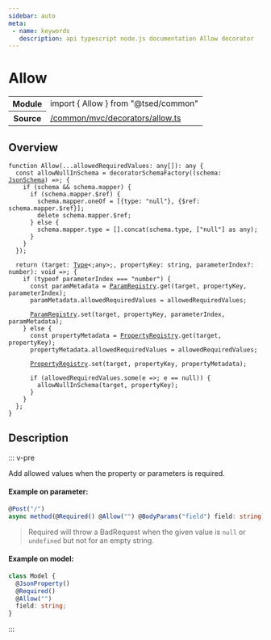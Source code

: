 ```yaml
---
sidebar: auto
meta:
 - name: keywords
   description: api typescript node.js documentation Allow decorator
---
```

# Allow <Badge text="Decorator" type="decorator"/>
<!-- Summary -->
<section class="symbol-info"><table class="is-full-width"><tbody><tr><th>Module</th><td><div class="lang-typescript"><span class="token keyword">import</span> { Allow }&nbsp;<span class="token keyword">from</span>&nbsp;<span class="token string">"@tsed/common"</span></div></td></tr><tr><th>Source</th><td><a href="https://github.com/Romakita/ts-express-decorators/blob/v4.30.1/src//common/mvc/decorators/allow.ts#L0-L0">/common/mvc/decorators/allow.ts</a></td></tr></tbody></table></section>

<!-- Overview -->
## Overview


<pre><code class="typescript-lang ">function <span class="token function">Allow</span><span class="token punctuation">(</span>...allowedRequiredValues<span class="token punctuation">:</span> <span class="token keyword">any</span><span class="token punctuation">[</span><span class="token punctuation">]</span><span class="token punctuation">)</span><span class="token punctuation">:</span> <span class="token keyword">any</span> <span class="token punctuation">{</span>
  <span class="token keyword">const</span> allowNullInSchema<span class="token punctuation"> = </span><span class="token function">decoratorSchemaFactory</span><span class="token punctuation">(</span><span class="token punctuation">(</span>schema<span class="token punctuation">:</span> <a href="/api/common/jsonschema/class/JsonSchema.html"><span class="token">JsonSchema</span></a><span class="token punctuation">)</span> =&gt<span class="token punctuation">;</span> <span class="token punctuation">{</span>
    if <span class="token punctuation">(</span>schema && schema.mapper<span class="token punctuation">)</span> <span class="token punctuation">{</span>
      if <span class="token punctuation">(</span>schema.mapper.$ref<span class="token punctuation">)</span> <span class="token punctuation">{</span>
        schema.mapper.oneOf<span class="token punctuation"> = </span><span class="token punctuation">[</span><span class="token punctuation">{</span>type<span class="token punctuation">:</span> <span class="token string">"null"</span><span class="token punctuation">}</span><span class="token punctuation">,</span> <span class="token punctuation">{</span>$ref<span class="token punctuation">:</span> schema.mapper.$ref<span class="token punctuation">}</span><span class="token punctuation">]</span><span class="token punctuation">;</span>
        delete schema.mapper.$ref<span class="token punctuation">;</span>
      <span class="token punctuation">}</span> else <span class="token punctuation">{</span>
        schema.mapper.type<span class="token punctuation"> = </span><span class="token punctuation">[</span><span class="token punctuation">]</span>.<span class="token function">concat</span><span class="token punctuation">(</span>schema.type<span class="token punctuation">,</span> <span class="token punctuation">[</span>"null"<span class="token punctuation">]</span> <span class="token keyword">as</span> <span class="token keyword">any</span><span class="token punctuation">)</span><span class="token punctuation">;</span>
      <span class="token punctuation">}</span>
    <span class="token punctuation">}</span>
  <span class="token punctuation">}</span><span class="token punctuation">)</span><span class="token punctuation">;</span>

  return <span class="token punctuation">(</span>target<span class="token punctuation">:</span> <a href="/api/core/interfaces/Type.html"><span class="token">Type</span></a>&lt<span class="token punctuation">;</span><span class="token keyword">any</span>&gt<span class="token punctuation">;</span><span class="token punctuation">,</span> propertyKey<span class="token punctuation">:</span> <span class="token keyword">string</span><span class="token punctuation">,</span> parameterIndex?<span class="token punctuation">:</span> <span class="token keyword">number</span><span class="token punctuation">)</span><span class="token punctuation">:</span> <span class="token keyword">void</span> =&gt<span class="token punctuation">;</span> <span class="token punctuation">{</span>
    if <span class="token punctuation">(</span>typeof parameterIndex === "<span class="token keyword">number</span>"<span class="token punctuation">)</span> <span class="token punctuation">{</span>
      <span class="token keyword">const</span> paramMetadata<span class="token punctuation"> = </span><a href="/api/common/filters/registries/ParamRegistry.html"><span class="token">ParamRegistry</span></a>.<span class="token function">get</span><span class="token punctuation">(</span>target<span class="token punctuation">,</span> propertyKey<span class="token punctuation">,</span> parameterIndex<span class="token punctuation">)</span><span class="token punctuation">;</span>
      paramMetadata.allowedRequiredValues<span class="token punctuation"> = </span>allowedRequiredValues<span class="token punctuation">;</span>

      <a href="/api/common/filters/registries/ParamRegistry.html"><span class="token">ParamRegistry</span></a>.<span class="token function">set</span><span class="token punctuation">(</span>target<span class="token punctuation">,</span> propertyKey<span class="token punctuation">,</span> parameterIndex<span class="token punctuation">,</span> paramMetadata<span class="token punctuation">)</span><span class="token punctuation">;</span>
    <span class="token punctuation">}</span> else <span class="token punctuation">{</span>
      <span class="token keyword">const</span> propertyMetadata<span class="token punctuation"> = </span><a href="/api/common/jsonschema/registries/PropertyRegistry.html"><span class="token">PropertyRegistry</span></a>.<span class="token function">get</span><span class="token punctuation">(</span>target<span class="token punctuation">,</span> propertyKey<span class="token punctuation">)</span><span class="token punctuation">;</span>
      propertyMetadata.allowedRequiredValues<span class="token punctuation"> = </span>allowedRequiredValues<span class="token punctuation">;</span>

      <a href="/api/common/jsonschema/registries/PropertyRegistry.html"><span class="token">PropertyRegistry</span></a>.<span class="token function">set</span><span class="token punctuation">(</span>target<span class="token punctuation">,</span> propertyKey<span class="token punctuation">,</span> propertyMetadata<span class="token punctuation">)</span><span class="token punctuation">;</span>

      if <span class="token punctuation">(</span>allowedRequiredValues.<span class="token function">some</span><span class="token punctuation">(</span>e =&gt<span class="token punctuation">;</span> e == null<span class="token punctuation">)</span><span class="token punctuation">)</span> <span class="token punctuation">{</span>
        <span class="token function">allowNullInSchema</span><span class="token punctuation">(</span>target<span class="token punctuation">,</span> propertyKey<span class="token punctuation">)</span><span class="token punctuation">;</span>
      <span class="token punctuation">}</span>
    <span class="token punctuation">}</span>
  <span class="token punctuation">}</span><span class="token punctuation">;</span>
<span class="token punctuation">}</span>
</code></pre>



<!-- Description -->
## Description

::: v-pre

Add allowed values when the property or parameters is required.

#### Example on parameter:

```typescript
@Post("/")
async method(@Required() @Allow("") @BodyParams("field") field: string) {}
```
> Required will throw a BadRequest when the given value is `null` or `undefined` but not for an empty string.

#### Example on model:

```typescript
class Model {
  @JsonProperty()
  @Required()
  @Allow("")
  field: string;
}
```


:::